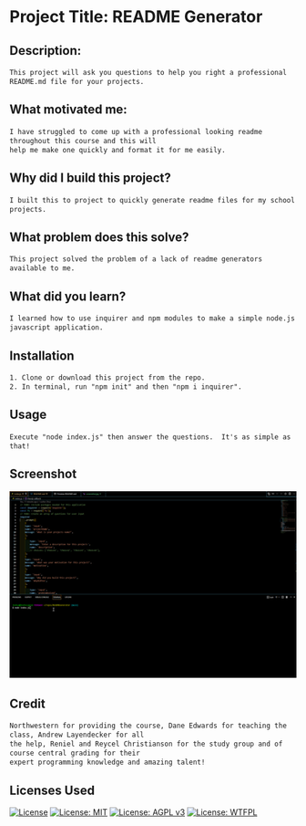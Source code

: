 
# Project Title: README Generator
## Description:
    This project will ask you questions to help you right a professional README.md file for your projects.
## What motivated me:
    I have struggled to come up with a professional looking readme throughout this course and this will 
    help me make one quickly and format it for me easily.
## Why did I build this project?
    I built this to project to quickly generate readme files for my school projects.
## What problem does this solve?
    This project solved the problem of a lack of readme generators available to me.
## What did you learn?
    I learned how to use inquirer and npm modules to make a simple node.js javascript application.
## Installation
    1. Clone or download this project from the repo.  
    2. In terminal, run "npm init" and then "npm i inquirer".
## Usage
    Execute "node index.js" then answer the questions.  It's as simple as that!
## Screenshot
![screenshot](READMEGeneratorVideo.webp?raw=true)
## Credit
    Northwestern for providing the course, Dane Edwards for teaching the class, Andrew Layendecker for all
    the help, Reniel and Reycel Christianson for the study group and of course central grading for their
    expert programming knowledge and amazing talent! 
## Licenses Used
[![License](https://img.shields.io/badge/License-Apache_2.0-blue.svg)](https://opensource.org/licenses/Apache-2.0)  [![License: MIT](https://img.shields.io/badge/License-MIT-yellow.svg)](https://opensource.org/licenses/MIT)    [![License: AGPL v3](https://img.shields.io/badge/License-AGPL_v3-blue.svg)](https://www.gnu.org/licenses/agpl-3.0)    [![License: WTFPL](https://img.shields.io/badge/License-WTFPL-brightgreen.svg)](http://www.wtfpl.net/about/)